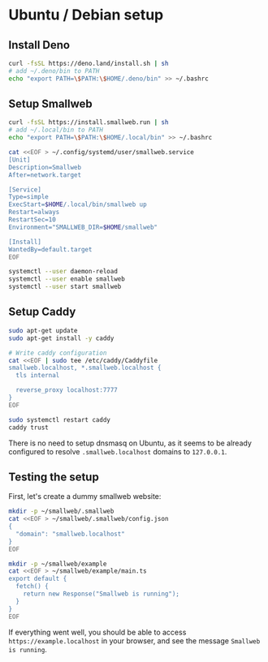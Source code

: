 # Ubuntu / Debian setup

## Install Deno

```sh
curl -fsSL https://deno.land/install.sh | sh
# add ~/.deno/bin to PATH
echo "export PATH=\$PATH:\$HOME/.deno/bin" >> ~/.bashrc
```

## Setup Smallweb

```sh
curl -fsSL https://install.smallweb.run | sh
# add ~/.local/bin to PATH
echo "export PATH=\$PATH:\$HOME/.local/bin" >> ~/.bashrc

cat <<EOF > ~/.config/systemd/user/smallweb.service
[Unit]
Description=Smallweb
After=network.target

[Service]
Type=simple
ExecStart=$HOME/.local/bin/smallweb up
Restart=always
RestartSec=10
Environment="SMALLWEB_DIR=$HOME/smallweb"

[Install]
WantedBy=default.target
EOF

systemctl --user daemon-reload
systemctl --user enable smallweb
systemctl --user start smallweb
```

## Setup Caddy

```sh
sudo apt-get update
sudo apt-get install -y caddy

# Write caddy configuration
cat <<EOF | sudo tee /etc/caddy/Caddyfile
smallweb.localhost, *.smallweb.localhost {
  tls internal

  reverse_proxy localhost:7777
}
EOF

sudo systemctl restart caddy
caddy trust
```

There is no need to setup dnsmasq on Ubuntu, as it seems to be already configured to resolve `.smallweb.localhost` domains to `127.0.0.1`.

## Testing the setup

First, let's create a dummy smallweb website:

```sh
mkdir -p ~/smallweb/.smallweb
cat <<EOF > ~/smallweb/.smallweb/config.json
{
  "domain": "smallweb.localhost"
}
EOF

mkdir -p ~/smallweb/example
cat <<EOF > ~/smallweb/example/main.ts
export default {
  fetch() {
    return new Response("Smallweb is running");
  }
}
EOF
```

If everything went well, you should be able to access `https://example.localhost` in your browser, and see the message `Smallweb is running`.
